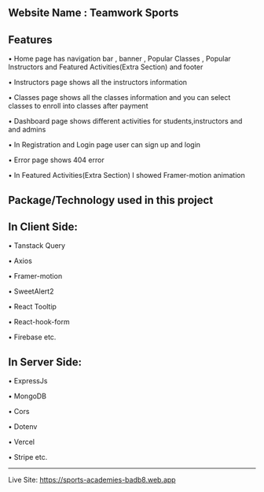 Website Name : Teamwork Sports
----------------------------------------------------------------

Features
----------------------------------------------------------------

• Home page has navigation bar , banner , Popular Classes , Popular Instructors and Featured Activities(Extra Section) and footer

• Instructors page shows all the instructors information 

• Classes page shows all the classes information and you can select classes to enroll into classes after payment

• Dashboard page shows different activities for students,instructors and and admins

• In Registration and Login page user can sign up and login

• Error page shows 404 error

• In Featured Activities(Extra Section) I showed Framer-motion animation

Package/Technology used in this project
----------------------------------------------------------------

In Client Side:
---------------

• Tanstack Query

• Axios

• Framer-motion 

• SweetAlert2

• React Tooltip

• React-hook-form

• Firebase etc.


In Server Side:
---------------

• ExpressJs

• MongoDB

• Cors

• Dotenv

• Vercel

• Stripe etc.

------------------------------------------------------------------

Live Site: https://sports-academies-badb8.web.app









